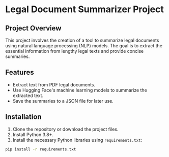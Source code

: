 # Legal Document Summarizer Project

## Project Overview
This project involves the creation of a tool to summarize legal documents using natural language processing (NLP) models. The goal is to extract the essential information from lengthy legal texts and provide concise summaries.

## Features
- Extract text from PDF legal documents.
- Use Hugging Face's machine learning models to summarize the extracted text.
- Save the summaries to a JSON file for later use.

## Installation

1. Clone the repository or download the project files.
2. Install Python 3.8+.
3. Install the necessary Python libraries using `requirements.txt`:

```bash
pip install -r requirements.txt
